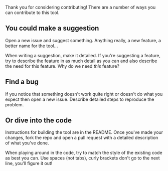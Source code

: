 Thank you for considering contributing! There are a number of ways you can contribute to this tool.

## You could make a suggestion
Open a new issue and suggest something. Anything really, a new feature, a better name for the tool...

When writing a suggestion, make it detailed. If you're suggesting a feature, try to describe the feature in as much detail as you can and also describe the need for this feature. Why do we need *this* feature?

## Find a bug
If you notice that something doesn't work quite right or doesn't do what you expect then open a new issue. Describe detailed steps to reproduce the problem.

## Or dive into the code
Instructions for building the tool are in the README. Once you've made your changes, fork the repo and open a pull request with a detailed description of what you've done.

When playing around in the code, try to match the style of the existing code as best you can. Use spaces (not tabs), curly brackets don't go to the next line, you'll figure it out!
